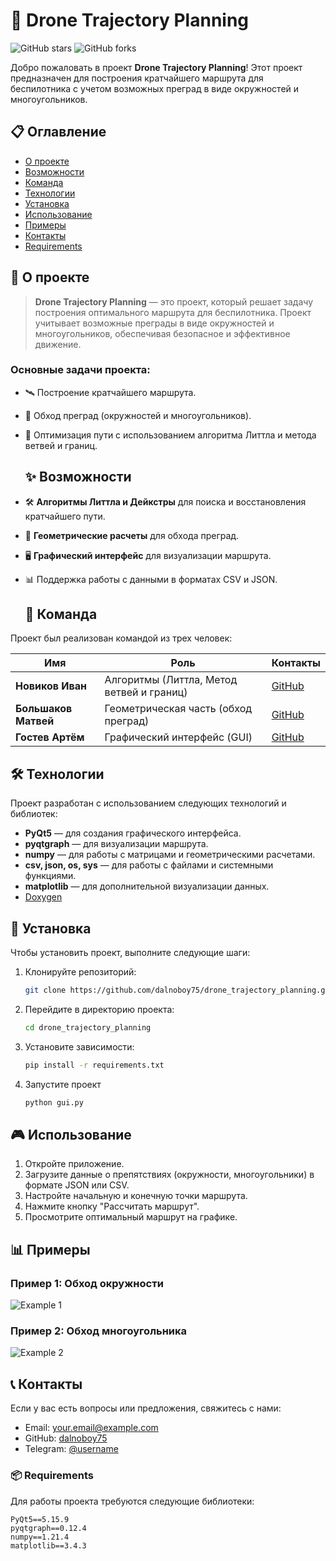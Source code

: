 # 🚁 **Drone Trajectory Planning**

![GitHub stars](https://img.shields.io/github/stars/dalnoboy75/drone_trajectory_planning?style=social)
![GitHub forks](https://img.shields.io/github/forks/dalnoboy75/drone_trajectory_planning?style=social)

Добро пожаловать в проект **Drone Trajectory Planning**! Этот проект предназначен для построения кратчайшего маршрута для беспилотника с учетом возможных преград в виде окружностей и многоугольников.
## 📋 **Оглавление**

- [О проекте](#-о-проекте)
- [Возможности](#-возможности)
- [Команда](#-команда)
- [Технологии](#-технологии)
- [Установка](#-установка)
- [Использование](#-использование)
- [Примеры](#-примеры)
- [Контакты](#-контакты)
- [Requirements](#-requirements)

## 🌟 **О проекте**

> **Drone Trajectory Planning** — это проект, который решает задачу построения оптимального маршрута для беспилотника. Проект учитывает возможные преграды в виде окружностей и многоугольников, обеспечивая безопасное и эффективное движение.

### Основные задачи проекта:

- 🛰️ Построение кратчайшего маршрута.
- 🚧 Обход преград (окружностей и многоугольников).
- 🚀 Оптимизация пути с использованием алгоритма Литтла и метода ветвей и границ.

  ## ✨ **Возможности**

- 🛠️ **Алгоритмы Литтла и Дейкстры** для поиска и восстановления кратчайшего пути.
- 📐 **Геометрические расчеты** для обхода преград.
- 🖥️ **Графический интерфейс** для визуализации маршрута.
- 📊 Поддержка работы с данными в форматах CSV и JSON.

  ## 👥 **Команда**

Проект был реализован командой из трех человек:

| Имя           | Роль                                      | Контакты                          |
|---------------|-------------------------------------------|-----------------------------------|
| **Новиков Иван** | Алгоритмы (Литтла, Метод ветвей и границ)              | [GitHub](https://github.com/dalnoboy75) |
| **Большаков Матвей**    | Геометрическая часть (обход преград)       | [GitHub](https://github.com/Matvey-cmd)   |
| **Гостев Артём**    | Графический интерфейс (GUI)               | [GitHub](https://github.com/gulyonatyoma)  |


## 🛠️ **Технологии**

Проект разработан с использованием следующих технологий и библиотек:

- **PyQt5** — для создания графического интерфейса.
- **pyqtgraph** — для визуализации маршрута.
- **numpy** — для работы с матрицами и геометрическими расчетами.
- **csv, json, os, sys** — для работы с файлами и системными функциями.
- **matplotlib** — для дополнительной визуализации данных.
- [Doxygen](https://www.doxygen.nl/)

## 🚀 **Установка**

Чтобы установить проект, выполните следующие шаги:

1. Клонируйте репозиторий:

   ```bash
   git clone https://github.com/dalnoboy75/drone_trajectory_planning.git
2. Перейдите в директорию проекта:

   ```bash
   cd drone_trajectory_planning
3. Установите зависимости:

   ```bash
   pip install -r requirements.txt
4. Запустите проект

   ```bash
   python gui.py

## 🎮 **Использование**

1. Откройте приложение.
2. Загрузите данные о препятствиях (окружности, многоугольники) в формате JSON или CSV.
3. Настройте начальную и конечную точки маршрута.
4. Нажмите кнопку "Рассчитать маршрут".
5. Просмотрите оптимальный маршрут на графике.

## 📊 **Примеры**

### Пример 1: Обход окружности

![Example 1](circle.png)

### Пример 2: Обход многоугольника

![Example 2](hill.png)



## 📞 **Контакты**

Если у вас есть вопросы или предложения, свяжитесь с нами:

- Email: your.email@example.com
- GitHub: [dalnoboy75](https://github.com/dalnoboy75)
- Telegram: [@username]()

### 📦 **Requirements**

Для работы проекта требуются следующие библиотеки:

```plaintext
PyQt5==5.15.9
pyqtgraph==0.12.4
numpy==1.21.4
matplotlib==3.4.3
